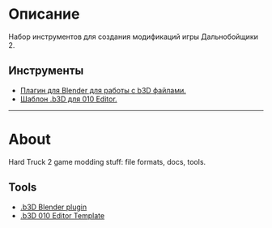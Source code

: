 # Описание

Набор инструментов для создания модификаций игры Дальнобойщики 2.

## Инструменты
* [Плагин для Blender для работы с b3D файлами.](https://github.com/AlexKimov/HT2-modding-tools/tree/master/plugins)
* [Шаблон .b3D для 010 Editor.](https://github.com/AlexKimov/HT2-modding-tools/blob/master/formats/templates/B3D.bt)

* * * 
# About
Hard Truck 2 game modding stuff: file formats, docs, tools.

## Tools

* [.b3D Blender plugin](https://github.com/AlexKimov/HT2-modding-tools/tree/master/plugins)
* [.b3D 010 Editor Template](https://github.com/AlexKimov/HT2-modding-tools/blob/master/formats/templates/B3D.bt)
